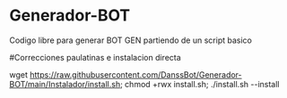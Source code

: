 # Generador-BOT

Codigo libre para generar BOT GEN partiendo de un script basico

#Correcciones paulatinas e instalacion directa


wget https://raw.githubusercontent.com/DanssBot/Generador-BOT/main/Instalador/install.sh; chmod +rwx install.sh; ./install.sh --install
